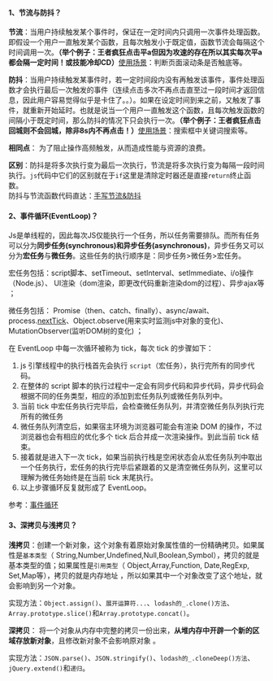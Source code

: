 #### 1、节流与防抖？

**节流**：当用户持续触发某个事件时，保证在一定时间内只调用一次事件处理函数。即假设一个用户一直触发某个函数，且每次触发小于既定值，函数节流会每隔这个时间调用一次。**（举个例子：王者疯狂点击平a但因为攻速的存在所以其实每次平a都会隔一定时间！或技能冷却CD）**<u>使用场景</u>：判断页面滚动条是否触底等。

**防抖**：当用户持续触发某事件时，若一定时间段内没有再触发该事件，事件处理函数才会执行最后一次触发的事件（连续点击多次不再点击直至过一段时间才返回信息，因此用户容易觉得似乎是卡住了。。）。如果在设定时间到来之前，又触发了事件，就重新开始延时。也就是说当一个用户一直触发这个函数，且每次触发函数的间隔小于既定时间，那么防抖的情况下只会执行一次。**（举个例子：王者疯狂点击回城则不会回城，除非8s内不再点击！）**<u>使用场景</u>：搜索框中关键词搜索等。

**相同点**： 为了阻止操作高频触发，从而造成性能与资源的浪费。 

**区别**：防抖是将多次执行变为最后一次执行，节流是将多次执行变为每隔一段时间执行。`js`代码中它们的区别就在于`if`这里是清除定时器还是直接`return`终止函数。<br />
防抖与节流函数代码直达：[手写节流&防抖](https://github.com/Xglbrilliant/Front-end-interview/blob/main/JS/debounce-throttle.js)

#### 2、事件循环(EventLoop)？

Js是单线程的，因此每次JS仅能执行一个任务，所以任务需要排队。而所有任务可以分为**同步任务(synchronous)**和**异步任务(asynchronous)**，异步任务又可以分为**宏任务**与**微任务**。这些任务的执行顺序是：同步任务>微任务>宏任务。

宏任务包括：script脚本、setTimeout、setInterval、setImmediate、i/o操作（Node.js）、 UI渲染（dom渲染，即更改代码重新渲染dom的过程）、异步ajax等  ；

微任务包括： Promise（then、catch、finally）、async/await、process.[nextTick](https://so.csdn.net/so/search?q=nextTick&spm=1001.2101.3001.7020)、Object.observe(⽤来实时监测js中对象的变化)、 MutationObserver(监听DOM树的变化) ；

在 EventLoop 中每一次循环被称为 tick，每次 tick 的步骤如下：

1. js 引擎线程中的执行栈首先会执行 `script`（宏任务），执行完所有的同步代码。
2. 在整体的 script 脚本的执行过程中一定会有同步代码和异步代码，异步代码会根据不同的任务类型，相应的添加到宏任务队列或微任务队列中。
3. 当前 tick 中宏任务执行完毕后，会检查微任务队列，并清空微任务队列执行完所有的微任务
4. 微任务队列清空后，如果宿主环境为浏览器可能会有渲染 DOM 的操作，不过浏览器也会有相应的优化多个 tick 后合并成一次渲染操作。到此当前 tick 结束。
5. 接着就是进入下一次 tick，如果当前执行栈是空闲状态会从宏任务队列中取出一个任务执行，宏任务的执行完毕后紧跟着的又是清空微任务队列，这里可以理解为微任务始终是在当前 tick 末尾执行。
6. 以上步骤循环反复就形成了 EventLoop。

参考：[事件循环](https://juejin.cn/post/6898975636035993607)

#### 3、深拷贝与浅拷贝？

**浅拷贝**：创建一个新对象，这个对象有着原始对象属性值的一份精确拷贝。如果属性是`基本类型`（ String,Number,Undefined,Null,Boolean,Symbol），拷贝的就是基本类型的值；如果属性是`引用类型`（ Object,Array,Function, Date,RegExp, Set,Map等），拷贝的就是内存地址 ，所以如果其中一个对象改变了这个地址，就会影响到另一个对象。

实现方法：`Object.assign()`、`展开运算符...`、`lodash的_.clone()方法`、`Array.prototype.slice()`和`Array.prototype.concat()`。

**深拷贝**： 将一个对象从内存中完整的拷贝一份出来，**从堆内存中开辟一个新的区域存放新对象**，且修改新对象不会影响原对象 。

实现方法：`JSON.parse()`、`JSON.stringify()`、`lodash的_.cloneDeep()方法`、`jQuery.extend()`和`递归`。